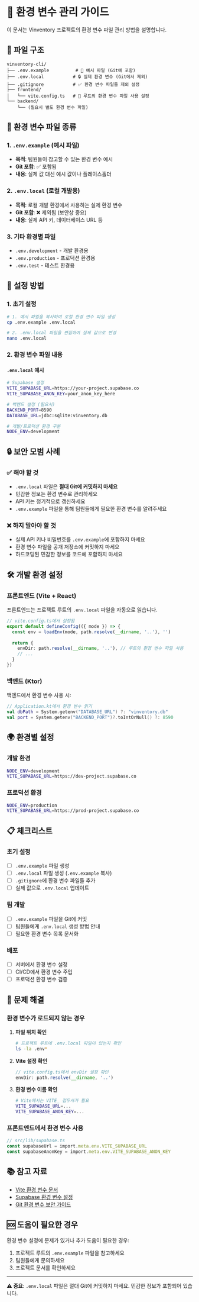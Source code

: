 # 🔧 환경 변수 관리 가이드

이 문서는 Vinventory 프로젝트의 환경 변수 파일 관리 방법을 설명합니다.

## 📁 파일 구조

```
vinventory-cli/
├── .env.example          # 📝 예시 파일 (Git에 포함)
├── .env.local           # 🔒 실제 환경 변수 (Git에서 제외)
├── .gitignore           # ✅ 환경 변수 파일들 제외 설정
├── frontend/
│   └── vite.config.ts   # 🔧 루트의 환경 변수 파일 사용 설정
└── backend/
    └── (필요시 별도 환경 변수 파일)
```

## 🎯 환경 변수 파일 종류

### 1. `.env.example` (예시 파일)
- **목적**: 팀원들이 참고할 수 있는 환경 변수 예시
- **Git 포함**: ✅ 포함됨
- **내용**: 실제 값 대신 예시 값이나 플레이스홀더

### 2. `.env.local` (로컬 개발용)
- **목적**: 로컬 개발 환경에서 사용하는 실제 환경 변수
- **Git 포함**: ❌ 제외됨 (보안상 중요)
- **내용**: 실제 API 키, 데이터베이스 URL 등

### 3. 기타 환경별 파일
- `.env.development` - 개발 환경용
- `.env.production` - 프로덕션 환경용
- `.env.test` - 테스트 환경용

## 🚀 설정 방법

### 1. 초기 설정

```bash
# 1. 예시 파일을 복사하여 로컬 환경 변수 파일 생성
cp .env.example .env.local

# 2. .env.local 파일을 편집하여 실제 값으로 변경
nano .env.local
```

### 2. 환경 변수 파일 내용

#### `.env.local` 예시
```bash
# Supabase 설정
VITE_SUPABASE_URL=https://your-project.supabase.co
VITE_SUPABASE_ANON_KEY=your_anon_key_here

# 백엔드 설정 (필요시)
BACKEND_PORT=8590
DATABASE_URL=jdbc:sqlite:vinventory.db

# 개발/프로덕션 환경 구분
NODE_ENV=development
```

## 🔒 보안 모범 사례

### ✅ 해야 할 것
- `.env.local` 파일은 **절대 Git에 커밋하지 마세요**
- 민감한 정보는 환경 변수로 관리하세요
- API 키는 정기적으로 갱신하세요
- `.env.example` 파일을 통해 팀원들에게 필요한 환경 변수를 알려주세요

### ❌ 하지 말아야 할 것
- 실제 API 키나 비밀번호를 `.env.example`에 포함하지 마세요
- 환경 변수 파일을 공개 저장소에 커밋하지 마세요
- 하드코딩된 민감한 정보를 코드에 포함하지 마세요

## 🛠️ 개발 환경 설정

### 프론트엔드 (Vite + React)

프론트엔드는 프로젝트 루트의 `.env.local` 파일을 자동으로 읽습니다.

```typescript
// vite.config.ts에서 설정됨
export default defineConfig(({ mode }) => {
  const env = loadEnv(mode, path.resolve(__dirname, '..'), '')
  
  return {
    envDir: path.resolve(__dirname, '..'), // 루트의 환경 변수 파일 사용
    // ...
  }
})
```

### 백엔드 (Ktor)

백엔드에서 환경 변수 사용 시:

```kotlin
// Application.kt에서 환경 변수 읽기
val dbPath = System.getenv("DATABASE_URL") ?: "vinventory.db"
val port = System.getenv("BACKEND_PORT")?.toIntOrNull() ?: 8590
```

## 🌍 환경별 설정

### 개발 환경
```bash
NODE_ENV=development
VITE_SUPABASE_URL=https://dev-project.supabase.co
```

### 프로덕션 환경
```bash
NODE_ENV=production
VITE_SUPABASE_URL=https://prod-project.supabase.co
```

## 📋 체크리스트

### 초기 설정
- [ ] `.env.example` 파일 생성
- [ ] `.env.local` 파일 생성 (`.env.example` 복사)
- [ ] `.gitignore`에 환경 변수 파일들 추가
- [ ] 실제 값으로 `.env.local` 업데이트

### 팀 개발
- [ ] `.env.example` 파일을 Git에 커밋
- [ ] 팀원들에게 `.env.local` 생성 방법 안내
- [ ] 필요한 환경 변수 목록 문서화

### 배포
- [ ] 서버에서 환경 변수 설정
- [ ] CI/CD에서 환경 변수 주입
- [ ] 프로덕션 환경 변수 검증

## 🔧 문제 해결

### 환경 변수가 로드되지 않는 경우

1. **파일 위치 확인**
   ```bash
   # 프로젝트 루트에 .env.local 파일이 있는지 확인
   ls -la .env*
   ```

2. **Vite 설정 확인**
   ```typescript
   // vite.config.ts에서 envDir 설정 확인
   envDir: path.resolve(__dirname, '..')
   ```

3. **환경 변수 이름 확인**
   ```bash
   # Vite에서는 VITE_ 접두사가 필요
   VITE_SUPABASE_URL=...
   VITE_SUPABASE_ANON_KEY=...
   ```

### 프론트엔드에서 환경 변수 사용

```typescript
// src/lib/supabase.ts
const supabaseUrl = import.meta.env.VITE_SUPABASE_URL
const supabaseAnonKey = import.meta.env.VITE_SUPABASE_ANON_KEY
```

## 📚 참고 자료

- [Vite 환경 변수 문서](https://vitejs.dev/guide/env-and-mode.html)
- [Supabase 환경 변수 설정](https://supabase.com/docs/guides/getting-started/local-development#env-setup)
- [Git 환경 변수 보안 가이드](https://git-scm.com/book/en/v2/Git-Tools-Credential-Storage)

## 🆘 도움이 필요한 경우

환경 변수 설정에 문제가 있거나 추가 도움이 필요한 경우:

1. 프로젝트 루트의 `.env.example` 파일을 참고하세요
2. 팀원들에게 문의하세요
3. 프로젝트 문서를 확인하세요

---

**⚠️ 중요**: `.env.local` 파일은 절대 Git에 커밋하지 마세요. 민감한 정보가 포함되어 있습니다.

